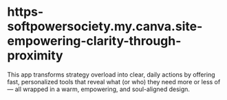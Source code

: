 # https-softpowersociety.my.canva.site-empowering-clarity-through-proximity
This app transforms strategy overload into clear, daily actions by offering fast, personalized tools that reveal what (or who) they need more or less of — all wrapped in a warm, empowering, and soul-aligned design.
